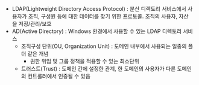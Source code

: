 - LDAP(Lightweight Directory Access Protocol)
    : 분산 디렉토리 서비스에서 사용자가 조직, 구성원 등에 대한 데이터를 찾기 위한 프로토콜. 조직의 사용자, 자산을 저장/관리/보호
- AD(Active Directory)
    : Windows 환경에서 사용할 수 있는 LDAP 디렉토리 서비스
    - 조직구성 단위(OU, Organization Unit)
        : 도메인 내부에서 사용되는 일종의 폴더 같은 개념
        - 권한 위임 및 그룹 정책을 적용할 수 있는 최소단위
    - 트러스트(Trust)
        : 도메인 간에 설정한 관계, 한 도메인의 사용자가 다른 도메인의 컨트롤러에서 인증될 수 있음